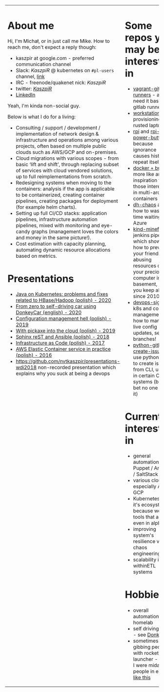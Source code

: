 <table>
<tr>
<td valign="top" width="50%">

# About me

Hi, I'm Michał, or in just call me Mike.
How to reach me, don't expect a reply though:

* kaszpir at google.com - preferred communication channel
* Slack: _KaszpiR_ @ kubernetes on `#pl-users` channel, [link](https://kubernetes.slack.com/archives/C4W6MFCEB)
* IRC - freenode/quakenet nick: _KaszpiR_
* twitter: [_KaszpiR_](https://twitter.com/_KaszpiR_)
* [LinkedIn](https://www.linkedin.com/in/micha%C5%82-socho%C5%84-46724233/)

Yeah, I'm kinda non-social guy.

Below is what I do for a living:

* Consulting / support / development / implementation of network design & infrastructure and operations among various projects, often based on multiple public clouds such as AWS/GCP and on-premises.
* Cloud migrations with various scopes - from basic ‘lift and shift’, through replacing subset of services with cloud vendored solutions, up to full reimplementations from scratch.
* Redesigning systems when moving to the containers: analysis if the app is applicable to be containerized, creating container pipelines, creating packages for deployment (for example helm charts).
* Setting up full CI/CD stacks: application pipelines, infrastructure automation pipelines, mixed with monitoring and eye-candy graphs (management loves the colors and money in the same picture!).
* Cost estimation with capacity planning, automating dynamic resource allocations based on metrics.

# Presentations

* [Java on Kubernetes: problems and fixes related to HBase/Hadoop (polish) - 2020](https://www.youtube.com/watch?v=GcFlHmMJ1Qo)
* [From zero to self-driving car using DonkeyCar (english) - 2020](https://www.youtube.com/watch?v=THUL0AWHe2w&t=2258s)
* [Configuration management hell (polish) - 2019](https://www.youtube.com/watch?v=MoObKRodHnU)
* [With pickaxe into the cloud (polish) - 2019](https://youtu.be/9Vhi6_iIWzI)
* [Sphinx reST and Ansible (polish) - 2018](https://www.youtube.com/watch?v=F60O_KkUsZg)
* [Infrastructure as Code (polish) - 2017](https://www.youtube.com/watch?v=yCRUnXqiH_I)
* [AWS Elastic Container service in practice (polish) - 2016](https://www.youtube.com/watch?v=u5ahMYnJIYc)
* https://github.com/nvtkaszpir/presentations-wdi2018 non-recorded presentation which explains why you suck at being a devops

</td>
<td valign="top" width="34%">

# Some repos you may be interested in

* [vagrant-gitlab-runners](https://github.com/nvtkaszpir/vagrant-gitlab-runners) - all you need it bash for gitlab runners
* [workstation](https://github.com/nvtkaszpir/workstation) - provisioning my rusted laptop
* [rpi](https://github.com/nvtkaszpir/rpi) and [rpi-power-button](https://github.com/nvtkaszpir/rpi-power-button) because ignorance causes history to repeat itself
* [docker + buildx](https://github.com/nvtkaszpir/docker-buildx-trash) more like an inspiration for those interested in multi-arch containers
* [dh-chaos](https://github.com/nvtkaszpir/dh-chaos) aka how to waste time waiting for Azure
* [kind-minefield](https://github.com/nvtkaszpir/kind-minefield) - jenkins pipeline which shows how to prevent your friends from abusing resources on your precious computer in the basement, which you keep alive since 2010 
* [devops-sig-8](https://github.com/nvtkaszpir/devops-sig-8) - k8s and config management and how to manage live config updates, see branches!
* [python-github-create-issue](https://github.com/nvtkaszpir/python-github-create-issue) - use python script to create issue from CLI, useful in certain CI systems (but I bet no one uses it)

# Currently interested in

* general automation like Puppet / Ansible / SaltStack
* various clouds - especially AWS / GCP
* Kubernetes and it's ecosystem - because we love tools that are not even in alpha
* improving system's resilience via chaos engineering
* scalability issues withinETL systems

# Hobbies

* overall automation / homelab
* self driving cars - see [DonkeyCar](https://www.donkeycar.com/)
* sometimes gibbing people with rocket launcher - I wish I were midairing people in endif [like this](https://www.youtube.com/watch?v=pv_KDPXw_3U)

</td>
</tr>
</table>
